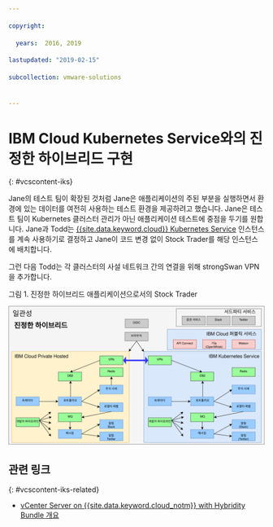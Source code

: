 ```yaml
---

copyright:

  years:  2016, 2019

lastupdated: "2019-02-15"

subcollection: vmware-solutions


---
```


# IBM Cloud Kubernetes Service와의 진정한 하이브리드 구현
{: #vcscontent-iks}

Jane의 테스트 팀이 확장된 것처럼 Jane은 애플리케이션의 주된 부분을 실행하면서 환경에 있는 데이터를 여전히 사용하는 테스트 환경을 제공하려고 했습니다. Jane은 테스트 팀이 Kubernetes 클러스터 관리가 아닌 애플리케이션 테스트에 중점을 두기를 원합니다. Jane과 Todd는 [{{site.data.keyword.cloud}} Kubernetes
Service](https://www.ibm.com/cloud/container-service) 인스턴스를 계속 사용하기로 결정하고 Jane이 코드 변경 없이
Stock Trader를 해당 인스턴스에 배치합니다.

그런 다음 Todd는 각 클러스터의 사설 네트워크 간의 연결을 위해 strongSwan VPN을 추가합니다.

그림 1. 진정한 하이브리드 애플리케이션으로서의 Stock Trader

![진정한 하이브리드 애플리케이션으로서의 Stock Trader](vcscontent-truehybrid.svg)

## 관련 링크
{: #vcscontent-iks-related}

* [vCenter Server on {{site.data.keyword.cloud_notm}} with Hybridity Bundle 개요](/docs/services/vmwaresolutions/archiref/vcs?topic=vmware-solutions-vcs-hybridity-intro)
